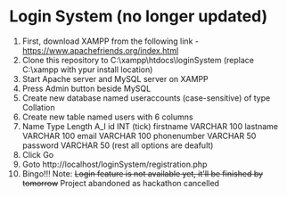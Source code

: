 # Login System (no longer updated)
1. First, download XAMPP from the following link - https://www.apachefriends.org/index.html
2. Clone this repository to C:\xampp\htdocs\loginSystem (replace C:\xampp with ypur install location)
3. Start Apache server and MySQL server on XAMPP
4. Press Admin button beside MySQL
5. Create new database named useraccounts (case-sensitive) of type Collation
6. Create new table named users with 6 columns
7. Name         Type       Length       A_I
   id           INT                     (tick)
   firstname    VARCHAR    100
   lastname     VARCHAR    100
   email        VARCHAR    100
   phonenumber  VARCHAR    50
   password     VARCHAR    50
   (rest all options are deafult)
8. Click Go
9. Goto http://localhost/loginSystem/registration.php
10. Bingo!!!
Note: ~~Login feature is not available yet, it'll be finished by tomorrow~~
Project abandoned as hackathon cancelled
